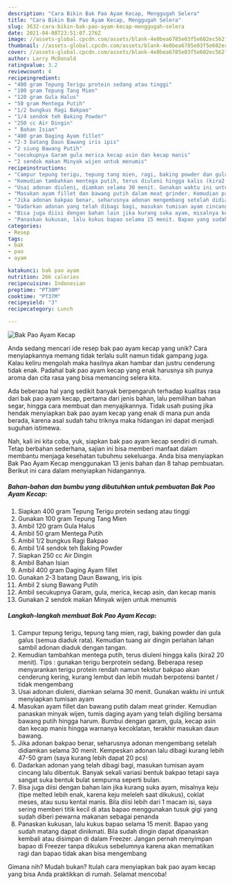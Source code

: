 ```yaml
---
description: "Cara Bikin Bak Pao Ayam Kecap, Menggugah Selera"
title: "Cara Bikin Bak Pao Ayam Kecap, Menggugah Selera"
slug: 3632-cara-bikin-bak-pao-ayam-kecap-menggugah-selera
date: 2021-04-08T23:51:07.276Z
image: //assets-global.cpcdn.com/assets/blank-4e0bea6785e03f5e602ec562f230caae08da540cada707380b4fe1bbebba43da.png
thumbnail: //assets-global.cpcdn.com/assets/blank-4e0bea6785e03f5e602ec562f230caae08da540cada707380b4fe1bbebba43da.png
cover: //assets-global.cpcdn.com/assets/blank-4e0bea6785e03f5e602ec562f230caae08da540cada707380b4fe1bbebba43da.png
author: Larry McDonald
ratingvalue: 3.2
reviewcount: 4
recipeingredient:
- "400 gram Tepung Terigu protein sedang atau tinggi"
- "100 gram Tepung Tang Mien"
- "120 gram Gula Halus"
- "50 gram Mentega Putih"
- "1/2 bungkus Ragi Bakpao"
- "1/4 sendok teh Baking Powder"
- "250 cc Air Dingin"
- " Bahan Isian"
- "400 gram Daging Ayam fillet"
- "2-3 batang Daun Bawang iris ipis"
- "2 siung Bawang Putih"
- "secukupnya Garam gula merica kecap asin dan kecap manis"
- "2 sendok makan Minyak wijen untuk menumis"
recipeinstructions:
- "Campur tepung terigu, tepung tang mien, ragi, baking powder dan gula galus (semua diaduk rata). Kemudian tuang air dingin perlahan lahan sambil adonan diaduk dengan tangan."
- "Kemudian tambahkan mentega putih, terus diuleni hingga kalis (kira2 20 menit). Tips : gunakan terigu berprotein sedang. Beberapa resep menyarankan terigu protein rendah namun tekstur bakpao akan cenderung kering, kurang lembut dan lebih mudah berpotensi bantet / tidak mengembang"
- "Usai adonan diuleni, diamkan selama 30 menit. Gunakan waktu ini untuk menyiapkan tumisan ayam"
- "Masukan ayam fillet dan bawang putih dalam meat grinder. Kemudian panaskan minyak wijen, tumis daging ayam yang telah digiling bersama bawang putih hingga harum. Bumbui dengan garam, gula, kecap asin dan kecap manis hingga warnanya kecoklatan, terakhir masukan daun bawang."
- "Jika adonan bakpao benar, seharusnya adonan mengembang setelah didiamkan selama 30 menit. Kempeskan adonan lalu dibagi kurang lebih 47-50 gram (saya kurang lebih dapat 20 pcs)"
- "Dadarkan adonan yang telah dibagi bagi, masukan tumisan ayam cincang lalu dibentuk. Banyak sekali variasi bentuk bakpao tetapi saya sangat suka bentuk bulat sempurna seperti bulan."
- "Bisa juga diisi dengan bahan lain jika kurang suka ayam, misalnya keju (tipe melted lebih enak, karena keju meleleh saat dikukus), coklat meses, atau susu kental manis. Bila diisi lebih dari 1 macam isi, saya sering memberi titik kecil di atas bapao menggunakan tusuk gigi yang sudah diberi pewarna makanan sebagai penanda"
- "Panaskan kukusan, lalu kukus bapao selama 15 menit. Bapao yang sudah matang dapat dinikmati. Bila sudah dingin dapat dipanaskan kembali atau disimpan di dalam Freezer. Jangan pernah menyimpan bapao di Freezer tanpa dikukus sebelumnya karena akan mematikan ragi dan bapao tidak akan bisa mengembang"
categories:
- Resep
tags:
- bak
- pao
- ayam

katakunci: bak pao ayam 
nutrition: 266 calories
recipecuisine: Indonesian
preptime: "PT30M"
cooktime: "PT37M"
recipeyield: "3"
recipecategory: Lunch

---
```



![Bak Pao Ayam Kecap](//assets-global.cpcdn.com/assets/blank-4e0bea6785e03f5e602ec562f230caae08da540cada707380b4fe1bbebba43da.png)

Anda sedang mencari ide resep bak pao ayam kecap yang unik? Cara menyiapkannya memang tidak terlalu sulit namun tidak gampang juga. Kalau keliru mengolah maka hasilnya akan hambar dan justru cenderung tidak enak. Padahal bak pao ayam kecap yang enak harusnya sih punya aroma dan cita rasa yang bisa memancing selera kita.

Ada beberapa hal yang sedikit banyak berpengaruh terhadap kualitas rasa dari bak pao ayam kecap, pertama dari jenis bahan, lalu pemilihan bahan segar, hingga cara membuat dan menyajikannya. Tidak usah pusing jika hendak menyiapkan bak pao ayam kecap yang enak di mana pun anda berada, karena asal sudah tahu triknya maka hidangan ini dapat menjadi suguhan istimewa.




Nah, kali ini kita coba, yuk, siapkan bak pao ayam kecap sendiri di rumah. Tetap berbahan sederhana, sajian ini bisa memberi manfaat dalam membantu menjaga kesehatan tubuhmu sekeluarga. Anda bisa menyiapkan Bak Pao Ayam Kecap menggunakan 13 jenis bahan dan 8 tahap pembuatan. Berikut ini cara dalam menyiapkan hidangannya.

<!--inarticleads1-->

##### Bahan-bahan dan bumbu yang dibutuhkan untuk pembuatan Bak Pao Ayam Kecap:

1. Siapkan 400 gram Tepung Terigu protein sedang atau tinggi
1. Gunakan 100 gram Tepung Tang Mien
1. Ambil 120 gram Gula Halus
1. Ambil 50 gram Mentega Putih
1. Ambil 1/2 bungkus Ragi Bakpao
1. Ambil 1/4 sendok teh Baking Powder
1. Siapkan 250 cc Air Dingin
1. Ambil  Bahan Isian
1. Ambil 400 gram Daging Ayam fillet
1. Gunakan 2-3 batang Daun Bawang, iris ipis
1. Ambil 2 siung Bawang Putih
1. Ambil secukupnya Garam, gula, merica, kecap asin, dan kecap manis
1. Gunakan 2 sendok makan Minyak wijen untuk menumis




<!--inarticleads2-->

##### Langkah-langkah membuat Bak Pao Ayam Kecap:

1. Campur tepung terigu, tepung tang mien, ragi, baking powder dan gula galus (semua diaduk rata). Kemudian tuang air dingin perlahan lahan sambil adonan diaduk dengan tangan.
1. Kemudian tambahkan mentega putih, terus diuleni hingga kalis (kira2 20 menit). Tips : gunakan terigu berprotein sedang. Beberapa resep menyarankan terigu protein rendah namun tekstur bakpao akan cenderung kering, kurang lembut dan lebih mudah berpotensi bantet / tidak mengembang
1. Usai adonan diuleni, diamkan selama 30 menit. Gunakan waktu ini untuk menyiapkan tumisan ayam
1. Masukan ayam fillet dan bawang putih dalam meat grinder. Kemudian panaskan minyak wijen, tumis daging ayam yang telah digiling bersama bawang putih hingga harum. Bumbui dengan garam, gula, kecap asin dan kecap manis hingga warnanya kecoklatan, terakhir masukan daun bawang.
1. Jika adonan bakpao benar, seharusnya adonan mengembang setelah didiamkan selama 30 menit. Kempeskan adonan lalu dibagi kurang lebih 47-50 gram (saya kurang lebih dapat 20 pcs)
1. Dadarkan adonan yang telah dibagi bagi, masukan tumisan ayam cincang lalu dibentuk. Banyak sekali variasi bentuk bakpao tetapi saya sangat suka bentuk bulat sempurna seperti bulan.
1. Bisa juga diisi dengan bahan lain jika kurang suka ayam, misalnya keju (tipe melted lebih enak, karena keju meleleh saat dikukus), coklat meses, atau susu kental manis. Bila diisi lebih dari 1 macam isi, saya sering memberi titik kecil di atas bapao menggunakan tusuk gigi yang sudah diberi pewarna makanan sebagai penanda
1. Panaskan kukusan, lalu kukus bapao selama 15 menit. Bapao yang sudah matang dapat dinikmati. Bila sudah dingin dapat dipanaskan kembali atau disimpan di dalam Freezer. Jangan pernah menyimpan bapao di Freezer tanpa dikukus sebelumnya karena akan mematikan ragi dan bapao tidak akan bisa mengembang




Gimana nih? Mudah bukan? Itulah cara menyiapkan bak pao ayam kecap yang bisa Anda praktikkan di rumah. Selamat mencoba!
